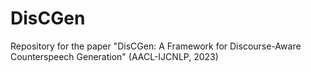 # DisCGen
Repository for the paper "DisCGen: A Framework for Discourse-Aware Counterspeech Generation" (AACL-IJCNLP, 2023)
